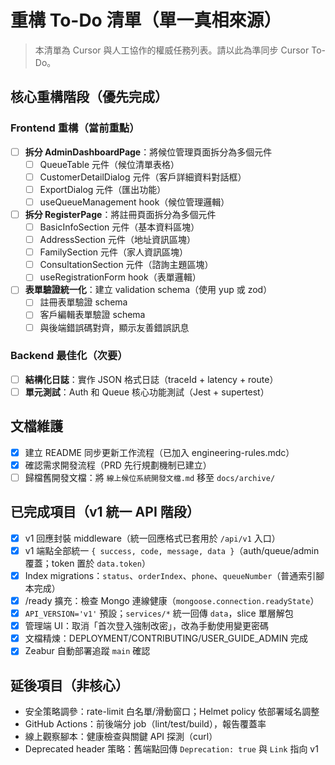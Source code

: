 # 重構 To-Do 清單（單一真相來源）

> 本清單為 Cursor 與人工協作的權威任務列表。請以此為準同步 Cursor To-Do。

## 核心重構階段（優先完成）

### Frontend 重構（當前重點）
- [ ] **拆分 AdminDashboardPage**：將候位管理頁面拆分為多個元件
  - [ ] QueueTable 元件（候位清單表格）
  - [ ] CustomerDetailDialog 元件（客戶詳細資料對話框）
  - [ ] ExportDialog 元件（匯出功能）
  - [ ] useQueueManagement hook（候位管理邏輯）
- [ ] **拆分 RegisterPage**：將註冊頁面拆分為多個元件
  - [ ] BasicInfoSection 元件（基本資料區塊）
  - [ ] AddressSection 元件（地址資訊區塊）  
  - [ ] FamilySection 元件（家人資訊區塊）
  - [ ] ConsultationSection 元件（諮詢主題區塊）
  - [ ] useRegistrationForm hook（表單邏輯）
- [ ] **表單驗證統一化**：建立 validation schema（使用 yup 或 zod）
  - [ ] 註冊表單驗證 schema
  - [ ] 客戶編輯表單驗證 schema
  - [ ] 與後端錯誤碼對齊，顯示友善錯誤訊息

### Backend 最佳化（次要）  
- [ ] **結構化日誌**：實作 JSON 格式日誌（traceId + latency + route）
- [ ] **單元測試**：Auth 和 Queue 核心功能測試（Jest + supertest）

## 文檔維護
- [x] 建立 README 同步更新工作流程（已加入 engineering-rules.mdc）
- [x] 確認需求開發流程（PRD 先行規劃機制已建立）  
- [ ] 歸檔舊開發文檔：將 `線上候位系統開發文檔.md` 移至 `docs/archive/`

## 已完成項目（v1 統一 API 階段）
- [x] v1 回應封裝 middleware（統一回應格式已套用於 `/api/v1` 入口）
- [x] v1 端點全部統一 `{ success, code, message, data }`（auth/queue/admin 覆蓋；token 置於 `data.token`）
- [x] Index migrations：`status`、`orderIndex`、`phone`、`queueNumber`（普通索引腳本完成）
- [x] /ready 擴充：檢查 Mongo 連線健康（`mongoose.connection.readyState`）
- [x] `API_VERSION='v1'` 預設；`services/*` 統一回傳 `data`，slice 單層解包
- [x] 管理端 UI：取消「首次登入強制改密」，改為手動使用變更密碼
- [x] 文檔精煉：DEPLOYMENT/CONTRIBUTING/USER_GUIDE_ADMIN 完成
- [x] Zeabur 自動部署追蹤 `main` 確認

## 延後項目（非核心）
- 安全策略調參：rate-limit 白名單/滑動窗口；Helmet policy 依部署域名調整
- GitHub Actions：前後端分 job（lint/test/build），報告覆蓋率  
- 線上觀察腳本：健康檢查與關鍵 API 探測（curl）
- Deprecated header 策略：舊端點回傳 `Deprecation: true` 與 `Link` 指向 v1



